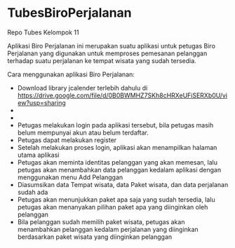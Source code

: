 # TubesBiroPerjalanan
Repo Tubes Kelompok 11

Aplikasi Biro Perjalanan ini merupakan suatu aplikasi untuk petugas Biro Perjalanan yang digunakan untuk memproses pemesanan pelanggan terhadap suatu perjalanan ke tempat wisata yang sudah tersedia.

Cara menggunakan aplikasi Biro Perjalanan:
* Download library jcalender terlebih dahulu di https://drive.google.com/file/d/0B0BWMHZ7SKh8cHRXeUFiSERXb0U/view?usp=sharing
* 
* 
* Petugas melakukan login pada aplikasi tersebut, bila petugas masih belum mempunyai akun atau belum terdaftar.
* Petugas dapat melakukan register
* Setelah melakukan proses login, aplikasi akan menampilkan halaman utama aplikasi
* Petugas akan meminta identitas pelanggan yang akan memesan, lalu petugas akan menambahkan data pelanggan kedalam aplikasi dengan menggunakan menu Add Pelanggan
* Diasumsikan data Tempat wisata, data Paket wisata, dan data perjalanan sudah ada
* Petugas akan menunjukkan paket apa saja yang sudah tersedia, lalu petugas akan menanyakan pilihan paket apa yang diinginkan oleh pelanggan
* Bila pelanggan sudah memilih paket wisata, petugas akan menambahkan pelanggan kedalam perjalanan yang diinginkan berdasarkan paket wisata yang diinginkan pelanggan
